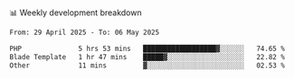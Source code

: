 📊 Weekly development breakdown
<!--START_SECTION:waka-->

```txt
From: 29 April 2025 - To: 06 May 2025

PHP              5 hrs 53 mins   ██████████████████▓░░░░░░   74.65 %
Blade Template   1 hr 47 mins    █████▓░░░░░░░░░░░░░░░░░░░   22.82 %
Other            11 mins         ▓░░░░░░░░░░░░░░░░░░░░░░░░   02.53 %
```

<!--END_SECTION:waka-->
